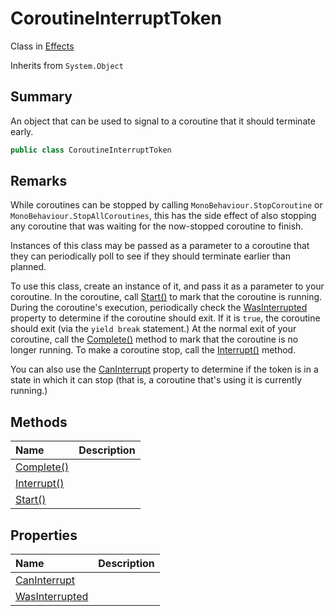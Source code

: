 # CoroutineInterruptToken

Class in [Effects](/api/csharp/yarn.unity.effects.md)

Inherits from `System.Object`

## Summary


An object that can be used to signal to a coroutine that it should
terminate early.


```csharp
public class CoroutineInterruptToken
```

## Remarks

<p>
While coroutines can be stopped by calling <code>MonoBehaviour.StopCoroutine</code> or <code>MonoBehaviour.StopAllCoroutines</code>, this has the side effect
of also stopping any coroutine that was waiting for the now-stopped
coroutine to finish.
</p> <p>
Instances of this class may be passed as a parameter to a coroutine
that they can periodically poll to see if they should terminate
earlier than planned.
</p> <p>
To use this class, create an instance of it, and pass it as a
parameter to your coroutine. In the coroutine, call <a href="yarn.unity.effects.coroutineinterrupttoken.start.md">Start()</a> to mark that the coroutine is running. During the
coroutine's execution, periodically check the <a href="yarn.unity.effects.coroutineinterrupttoken.wasinterrupted.md">WasInterrupted</a> property to determine if the coroutine
should exit. If it is <code>true</code>, the coroutine should
exit (via the <code>yield break</code> statement.) At the normal exit of
your coroutine, call the <a href="yarn.unity.effects.coroutineinterrupttoken.complete.md">Complete()</a> method to mark that the
coroutine is no longer running. To make a coroutine stop, call the
<a href="yarn.unity.effects.coroutineinterrupttoken.interrupt.md">Interrupt()</a> method.
</p> <p>
You can also use the <a href="yarn.unity.effects.coroutineinterrupttoken.caninterrupt.md">CanInterrupt</a> property to
determine if the token is in a state in which it can stop (that is,
a coroutine that's using it is currently running.)
</p>

## Methods

|Name|Description|
|:---|:---|
|[Complete()](/api/csharp/yarn.unity.effects.coroutineinterrupttoken.complete.md)||
|[Interrupt()](/api/csharp/yarn.unity.effects.coroutineinterrupttoken.interrupt.md)||
|[Start()](/api/csharp/yarn.unity.effects.coroutineinterrupttoken.start.md)||

## Properties

|Name|Description|
|:---|:---|
|[CanInterrupt](/api/csharp/yarn.unity.effects.coroutineinterrupttoken.caninterrupt.md)||
|[WasInterrupted](/api/csharp/yarn.unity.effects.coroutineinterrupttoken.wasinterrupted.md)||

